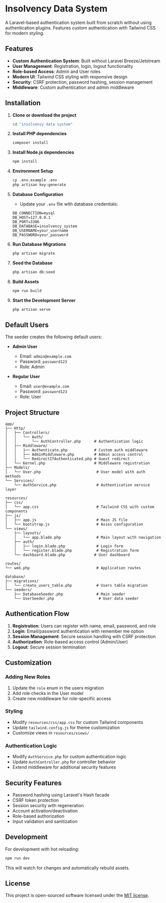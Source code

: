 # Insolvency Data System

A Laravel-based authentication system built from scratch without using authentication plugins. Features custom authentication with Tailwind CSS for modern styling.

## Features

- **Custom Authentication System**: Built without Laravel Breeze/Jetstream
- **User Management**: Registration, login, logout functionality
- **Role-based Access**: Admin and User roles
- **Modern UI**: Tailwind CSS styling with responsive design
- **Security**: CSRF protection, password hashing, session management
- **Middleware**: Custom authentication and admin middleware

## Installation

1. **Clone or download the project**
   ```bash
   cd "insolvensy data system"
   ```

2. **Install PHP dependencies**
   ```bash
   composer install
   ```

3. **Install Node.js dependencies**
   ```bash
   npm install
   ```

4. **Environment Setup**
   ```bash
   cp .env.example .env
   php artisan key:generate
   ```

5. **Database Configuration**
   - Update your `.env` file with database credentials:
   ```env
   DB_CONNECTION=mysql
   DB_HOST=127.0.0.1
   DB_PORT=3306
   DB_DATABASE=insolvency_system
   DB_USERNAME=your_username
   DB_PASSWORD=your_password
   ```

6. **Run Database Migrations**
   ```bash
   php artisan migrate
   ```

7. **Seed the Database**
   ```bash
   php artisan db:seed
   ```

8. **Build Assets**
   ```bash
   npm run build
   ```

9. **Start the Development Server**
   ```bash
   php artisan serve
   ```

## Default Users

The seeder creates the following default users:

- **Admin User**
  - Email: `admin@example.com`
  - Password: `password123`
  - Role: Admin

- **Regular User**
  - Email: `user@example.com`
  - Password: `password123`
  - Role: User

## Project Structure

```
app/
├── Http/
│   ├── Controllers/
│   │   └── Auth/
│   │       └── AuthController.php      # Authentication logic
│   ├── Middleware/
│   │   ├── Authenticate.php            # Custom auth middleware
│   │   ├── AdminMiddleware.php         # Admin access control
│   │   └── RedirectIfAuthenticated.php # Guest redirect
│   └── Kernel.php                      # Middleware registration
├── Models/
│   └── User.php                         # User model with auth methods
└── Services/
    └── AuthService.php                  # Authentication service layer

resources/
├── css/
│   └── app.css                          # Tailwind CSS with custom components
├── js/
│   ├── app.js                           # Main JS file
│   └── bootstrap.js                     # Axios configuration
└── views/
    ├── layouts/
    │   └── app.blade.php                # Main layout with navigation
    ├── auth/
    │   ├── login.blade.php              # Login form
    │   └── register.blade.php           # Registration form
    └── dashboard.blade.php             # User dashboard

routes/
└── web.php                              # Application routes

database/
├── migrations/
│   └── create_users_table.php           # Users table migration
└── seeders/
    ├── DatabaseSeeder.php               # Main seeder
    └── UserSeeder.php                    # User data seeder
```

## Authentication Flow

1. **Registration**: Users can register with name, email, password, and role
2. **Login**: Email/password authentication with remember me option
3. **Session Management**: Secure session handling with CSRF protection
4. **Authorization**: Role-based access control (Admin/User)
5. **Logout**: Secure session termination

## Customization

### Adding New Roles
1. Update the `role` enum in the users migration
2. Add role checks in the User model
3. Create new middleware for role-specific access

### Styling
- Modify `resources/css/app.css` for custom Tailwind components
- Update `tailwind.config.js` for theme customization
- Customize views in `resources/views/`

### Authentication Logic
- Modify `AuthService.php` for custom authentication logic
- Update `AuthController.php` for controller behavior
- Extend middleware for additional security features

## Security Features

- Password hashing using Laravel's Hash facade
- CSRF token protection
- Session security with regeneration
- Account activation/deactivation
- Role-based authorization
- Input validation and sanitization

## Development

For development with hot reloading:
```bash
npm run dev
```

This will watch for changes and automatically rebuild assets.

## License

This project is open-sourced software licensed under the [MIT license](https://opensource.org/licenses/MIT).
